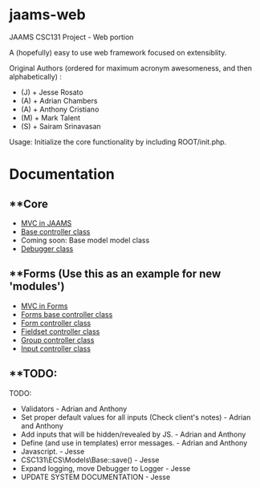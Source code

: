 jaams-web
=========

JAAMS CSC131 Project - Web portion

A (hopefully) easy to use web framework focused on extensiblity.

Original Authors (ordered for maximum acronym awesomeness, and then alphabetically) :
- (J) + Jesse Rosato
- (A) + Adrian Chambers
- (A) + Anthony Cristiano
- (M) + Mark Talent
- (S) + Sairam Srinavasan

Usage:
Initialize the core functionality by including ROOT/init.php.


Documentation
=============

**Core
------
- <a href="core/Documentation/MVC.png">MVC in JAAMS</a>
- <a href="core/Documentation/Base_Controller.htm">Base controller class</a>
- Coming soon: Base model model class
- <a href="core/Documentation/Debugger.htm">Debugger class</a>

**Forms (Use this as an example for new 'modules')
--------------------------------------------------
- <a href="forms/Documentation/MVC.png">MVC in Forms</a>
- <a href="forms/Documentation/Base_Controller.htm">Forms base controller class</a>
- <a href="forms/Documentation/Form.htm">Form controller class</a>
- <a href="forms/Documentation/Fieldset.htm">Fieldset controller class</a>
- <a href="forms/Documentation/Group.htm">Group controller class</a>
- <a href="forms/Documentation/Input.htm">Input controller class</a>

**TODO:
---------------------------------------
TODO:
- Validators - Adrian and Anthony
- Set proper default values for all inputs (Check client's notes) - Adrian and Anthony
- Add inputs that will be hidden/revealed by JS. - Adrian and Anthony
- Define (and use in templates) error messages. - Adrian and Anthony
- Javascript. - Jesse
- CSC131\ECS\Models\Base::save() - Jesse
- Expand logging, move Debugger to Logger - Jesse
- UPDATE SYSTEM DOCUMENTATION - Jesse
